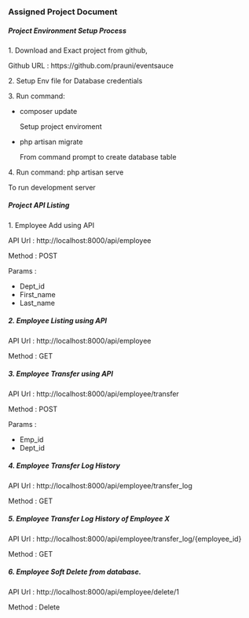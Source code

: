 <h3>Assigned Project Document</h3>

<h5>Project Environment Setup Process</h5>
<p>1.	Download and Exact project from github, </p>
<p>Github URL : https://github.com/prauni/eventsauce</p>
<p>2.	Setup Env file for Database credentials</p>
<p>
3.	Run command: </p>
<ul><li><p>composer update</p>
<p>
Setup project enviroment</p>
</li><li>
<p>
php artisan migrate</p>
<p>
From command prompt to create database table </p>

</li></ul>
<p>4.	Run command: php artisan serve</p>
<p>
To run development server</p>
<p></p>



<h5>Project API Listing</h5>

<p>1. Employee Add using API</p>
<p>
API Url : http://localhost:8000/api/employee</p>
<p>
Method : POST</p>
<p>
Params : </p>
<ul><li>Dept_id</li><li>First_name</li><li>Last_name</li></ul>
<p>
 
<h5>2. Employee Listing using API</h5>
<p>API Url : http://localhost:8000/api/employee</p>
<p>
Method : GET</p>
<p></p>


<h5>3. Employee Transfer using API</h5>
<p>API Url : http://localhost:8000/api/employee/transfer</p>
<p>
Method : POST</p>
<p>
Params : </p>
<ul><li>Emp_id</li><li>Dept_id</li></ul>

<p></p>
 
<h5>4.  Employee Transfer Log History</h5>
<p>API Url : http://localhost:8000/api/employee/transfer_log</p>
<p>
Method : GET</p>
<p></p>



<h5>5.  Employee Transfer Log History of Employee X</h5>
<p>API Url : http://localhost:8000/api/employee/transfer_log/{employee_id}</p>
<p>
Method : GET</p>
<p></p>


<h5>6. Employee Soft Delete from database.</h5>
<p>API Url : http://localhost:8000/api/employee/delete/1</p>
<p>
Method : Delete</p>

 

